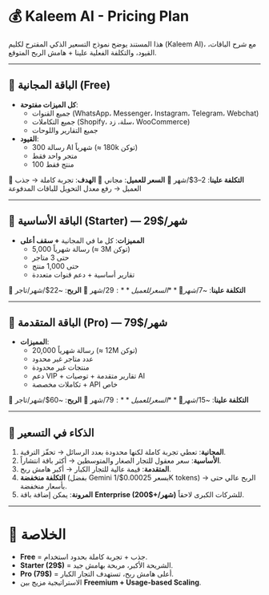 # 💰 Kaleem AI - Pricing Plan

هذا المستند يوضح نموذج التسعير الذكي المقترح لكليم (Kaleem AI)، مع شرح الباقات، القيود، والتكلفة الفعلية علينا + هامش الربح المتوقع.

---

## 🎁 الباقة المجانية (Free)
- **كل الميزات مفتوحة**:
  - جميع القنوات (WhatsApp، Messenger، Instagram، Telegram، Webchat)
  - جميع التكاملات (Shopify، سلة، زد، WooCommerce)
  - جميع التقارير واللوحات
- **القيود**:
  - 300 رسالة AI شهرياً (≈ 180k توكن)
  - متجر واحد فقط
  - 100 منتج فقط

📌 **التكلفة علينا**: 2–3$/شهر
📌 **السعر للعميل**: مجاني
📌 **الهدف**: تجربة كاملة → جذب العميل → رفع معدل التحويل للباقات المدفوعة

---

## 🌟 الباقة الأساسية (Starter) — 29$/شهر
- **المميزات**: كل ما في المجانية **+ سقف أعلى**
  - 5,000 رسالة شهرياً (≈ 3M توكن)
  - حتى 3 متاجر
  - حتى 1,000 منتج
  - تقارير أساسية + دعم قنوات متعددة

📌 **التكلفة علينا**: ~7$/شهر
📌 **السعر للعميل**: 29$/شهر
📌 **الربح**: ~22$/شهر/تاجر

---

## 🚀 الباقة المتقدمة (Pro) — 79$/شهر
- **المميزات**:
  - 20,000 رسالة شهرياً (≈ 12M توكن)
  - عدد متاجر غير محدود
  - منتجات غير محدودة
  - دعم VIP + تقارير متقدمة + توصيات AI
  - تكاملات مخصصة + API خاص

📌 **التكلفة علينا**: ~15$/شهر
📌 **السعر للعميل**: 79$/شهر
📌 **الربح**: ~60$/شهر/تاجر

---

## 🧠 الذكاء في التسعير
1. **المجانية**: تعطي تجربة كاملة لكنها محدودة بعدد الرسائل → تحفّز الترقية.
2. **الأساسية**: سعر معقول للتجار الصغار والمتوسطين → أكثر باقة انتشاراً.
3. **المتقدمة**: قيمة عالية للتجار الكبار → أكبر هامش ربح.
4. **التكلفة منخفضة** (بفضل Gemini بسعر 0.00025$/1K tokens) → الربح عالي حتى بأسعار منخفضة.
5. **المرونة**: يمكن إضافة باقة **Enterprise (200$+/شهر)** للشركات الكبرى لاحقاً.

---

# 🎯 الخلاصة
- **Free** = جذب + تجربة كاملة بحدود استخدام.
- **Starter (29$)** = الشريحة الأكبر، مربحة بهامش جيد.
- **Pro (79$)** = أعلى هامش ربح، تستهدف التجار الكبار.
- الاستراتيجية مزيج بين **Freemium + Usage-based Scaling**.
